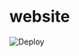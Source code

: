 # website

![Deploy](https://github.com/SoapboxSocial/website/workflows/Deploy/badge.svg?branch=master)
